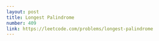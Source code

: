 ```yaml
---
layout: post
title: Longest Palindrome
number: 409
link: https://leetcode.com/problems/longest-palindrome
---
```

